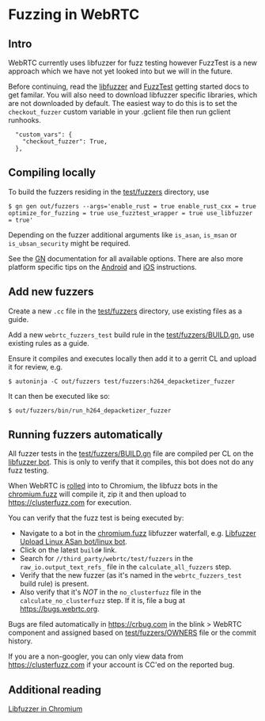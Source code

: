 # Fuzzing in WebRTC

## Intro
WebRTC currently uses libfuzzer for fuzz testing however FuzzTest is a new approach which we have not yet looked into but we will in the future.

Before continuing, read the [libfuzzer][libfuzzer-getting-started] and [FuzzTest][fuzztest-getting-started] getting started docs to get familar.
You will also need to download libfuzzer specific libraries, which are not downloaded by default. The easiest way to do this is to set the `checkout_fuzzer` custom variable in your .gclient file then run gclient runhooks.
```
  "custom_vars": {
    "checkout_fuzzer": True,
  },
```

## Compiling locally
To build the fuzzers residing in the [test/fuzzers][fuzzers] directory, use
```
$ gn gen out/fuzzers --args='enable_rust = true enable_rust_cxx = true optimize_for_fuzzing = true use_fuzztest_wrapper = true use_libfuzzer = true'
```
Depending on the fuzzer additional arguments like `is_asan`, `is_msan` or `is_ubsan_security` might be required.

See the [GN][gn-doc] documentation for all available options. There are also more
platform specific tips on the [Android][webrtc-android-development] and
[iOS][webrtc-ios-development] instructions.

## Add new fuzzers
Create a new `.cc` file in the [test/fuzzers][fuzzers] directory, use existing files as a guide.

Add a new `webrtc_fuzzers_test` build rule in the [test/fuzzers/BUILD.gn][BUILD.gn], use existing rules as a guide.

Ensure it compiles and executes locally then add it to a gerrit CL and upload it for review, e.g.

```
$ autoninja -C out/fuzzers test/fuzzers:h264_depacketizer_fuzzer
```

It can then be executed like so:
```
$ out/fuzzers/bin/run_h264_depacketizer_fuzzer
```

## Running fuzzers automatically
All fuzzer tests in the [test/fuzzers/BUILD.gn][BUILD.gn] file are compiled per CL on the [libfuzzer bot][libfuzzer-bot].
This is only to verify that it compiles, this bot does not do any fuzz testing.

When WebRTC is [rolled][webrtc-autoroller] into to Chromium, the libfuzz bots in the [chromium.fuzz][chromium-fuzz] will compile it, zip it and then upload to https://clusterfuzz.com for execution.

You can verify that the fuzz test is being executed by:
 - Navigate to a bot in the [chromium.fuzz][chromium-fuzz] libfuzzer waterfall, e.g. [ Libfuzzer Upload Linux ASan bot/linux bot][linux-bot].
 - Click on the latest `build#` link.
 - Search for `//third_party/webrtc/test/fuzzers` in the `raw_io.output_text_refs_` file in the `calculate_all_fuzzers` step.
 - Verify that the new fuzzer (as it's named in the `webrtc_fuzzers_test` build rule) is present.
 - Also verify that it's _NOT_ in the `no_clusterfuzz` file in the `calculate_no_clusterfuzz` step. If it is, file a bug at https://bugs.webrtc.org.

Bugs are filed automatically in https://crbug.com in the blink > WebRTC component and assigned based on [test/fuzzers/OWNERS][OWNERS] file or the commit history.

If you are a non-googler, you can only view data from https://clusterfuzz.com if your account is CC'ed on the reported bug.

## Additional reading

[Libfuzzer in Chromium][libfuzzer-chromium]


[libfuzzer-chromium]: https://chromium.googlesource.com/chromium/src/+/HEAD/testing/libfuzzer/README.md
[libfuzzer-bot]: https://ci.chromium.org/ui/p/webrtc/builders/luci.webrtc.ci/Linux64%20Release%20%28Libfuzzer%29
[fuzzers]: https://webrtc.googlesource.com/src/+/main/test/fuzzers/
[OWNERS]: https://webrtc.googlesource.com/src/+/main/test/fuzzers/OWNERS
[BUILD.gn]: https://webrtc.googlesource.com/src/+/main/test/fuzzers/BUILD.gn
[gn]: https://gn.googlesource.com/gn/+/main/README.md
[gn-doc]: https://gn.googlesource.com/gn/+/main/docs/reference.md#IDE-options
[webrtc-android-development]: https://webrtc.googlesource.com/src/+/main/docs/native-code/android/
[webrtc-ios-development]: https://webrtc.googlesource.com/src/+/main/docs/native-code/ios/
[chromium-fuzz]: https://ci.chromium.org/p/chromium/g/chromium.fuzz/console
[linux-bot]: https://ci.chromium.org/ui/p/chromium/builders/ci/Libfuzzer%20Upload%20Linux%20ASan/
[libfuzzer-getting-started]: https://chromium.googlesource.com/chromium/src/+/main/testing/libfuzzer/getting_started_with_libfuzzer.md
[fuzztest-getting-started]: https://chromium.googlesource.com/chromium/src/+/main/testing/libfuzzer/getting_started.md
[webrtc-autoroller]: https://autoroll.skia.org/r/webrtc-chromium-autoroll
